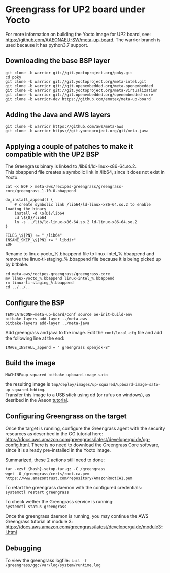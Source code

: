 # Greengrass for UP2 board under Yocto

For more information on building the Yocto image for UP2 board, see:  https://github.com/AAEONAEU-SW/meta-up-board. The warrior branch is used because it has python3.7 support.


## Downloading the base BSP layer

```
git clone -b warrior git://git.yoctoproject.org/poky.git
cd poky
git clone -b warrior git://git.yoctoproject.org/meta-intel.git
git clone -b warrior git://git.openembedded.org/meta-openembedded 
git clone -b warrior git://git.yoctoproject.org/meta-virtualization
git clone -b warrior git://git.openembedded.org/openembedded-core
git clone -b warrior-dev https://github.com/emutex/meta-up-board
```

## Adding the Java and AWS layers

```
git clone -b warrior https://github.com/aws/meta-aws
git clone -b warrior https://git.yoctoproject.org/git/meta-java
```

## Applying a couple of patches to make it compatible with the UP2 BSP

The Greengrass binary is linked to /lib64/ld-linux-x86-64.so.2.  
This bbappend file creates a symbolic link in /lib64, since it does not exist in Yocto. 

```
cat << EOF > meta-aws/recipes-greengrass/greengrass-core/greengrass_1.10.0.bbappend 

do_install_append() {
    # create symbolic link /lib64/ld-linux-x86-64.so.2 to enable loading the binary
    install -d \${D}/lib64
    cd \${D}/lib64
    ln -s ../lib/ld-linux-x86-64.so.2 ld-linux-x86-64.so.2
}

FILES_\${PN} += " /lib64"
INSANE_SKIP_\${PN} += " libdir"
EOF
```
Rename to linux-yocto_%.bbappend file to linux-intel_%.bbappend and remove the linux-ti-staging_%.bbappend file because it is being picked up by bitbake.
```
cd meta-aws/recipes-greengrass/greengrass-core
mv linux-yocto_%.bbappend linux-intel_%.bbappend
rm linux-ti-staging_%.bbappend
cd ../../..
```

## Configure the BSP

```
TEMPLATECONF=meta-up-board/conf source oe-init-build-env
bitbake-layers add-layer ../meta-aws
bitbake-layers add-layer ../meta-java
```

Add greengrass and java to the image.
Edit the `conf/local.cfg` file and add the following line at the end:
```
IMAGE_INSTALL_append = " greengrass openjdk-8"
```

## Build the image
```
MACHINE=up-squared bitbake upboard-image-sato
```
the resulting image is `tmp/deploy/images/up-squared/upboard-image-sato-up-squared.hddimg`.  
Transfer this image to a USB stick using dd (or rufus on windows), as desribed in the Aaeon [tutorial](https://github.com/AAEONAEU-SW/meta-up-board).

## Configuring Greengrass on the target
Once the target is running, configure the Greengrass agent with the security resources as described in the GG tutorial here: https://docs.aws.amazon.com/greengrass/latest/developerguide/gg-config.html. There is no need to download the Greengrass Core software, since it is already pre-installed in the Yocto image.  


Summarized, these 2 actions still need to done:
```
tar -xzvf {hash}-setup.tar.gz -C /greengrass
wget -O /greengrass/certs/root.ca.pem https://www.amazontrust.com/repository/AmazonRootCA1.pem
```

To retart the greengrass daemon with the configured credentials:  
`systemctl restart greengrass`

To check wether the Greengrass service is running:  
`systemctl status greengrass`

Once the greengrass daemon is running, you may continue the AWS Greengrass tutorial at module 3: https://docs.aws.amazon.com/greengrass/latest/developerguide/module3-I.html

## Debugging

To view the greengrass logfile: `tail -f /greengrass/ggc/var/log/system/runtime.log`
